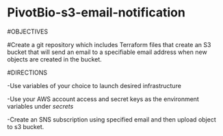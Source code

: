 # PivotBio-s3-email-notification

#OBJECTIVES 

#Create a git repository which includes Terraform files that create an S3 bucket that will send an email to a specifiable email address when new objects are created in the bucket. 

#DIRECTIONS

-Use variables of your choice to launch desired infrastructure

-Use your AWS account access and secret keys as the environment variables under *secrets*

-Create an SNS subscription using specified email and then upload object to s3 bucket. 
